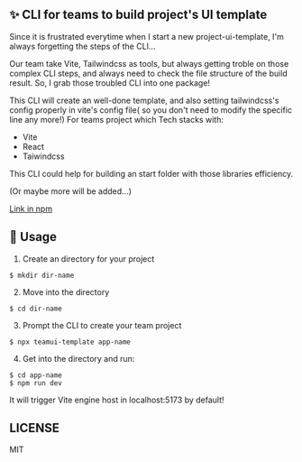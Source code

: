 ## ✨ CLI for teams to build project's UI template
Since it is frustrated everytime when I start a new project-ui-template, I'm always forgetting the steps of the CLI...

Our team take Vite, Tailwindcss as tools, but always getting troble on those complex CLI steps, and always need to check the file structure of the build result.
So, I grab those troubled CLI into one package!

This CLI will create an well-done template, and also setting tailwindcss's config properly in vite's config file( so you don't need to modify the specific line any more!) 
For teams project which Tech stacks with:
- Vite
- React
- Taiwindcss

This CLI could help for building an start folder with those libraries efficiency.

(Or maybe more will be added...)

[Link in npm](https://www.npmjs.com/package/teamui-template)

## 🚀 Usage
1. Create an directory for your project
```
$ mkdir dir-name
```
2. Move into the directory
```
$ cd dir-name
```
3. Prompt the CLI to create your team project
```
$ npx teamui-template app-name
```
4. Get into the directory and run:
```
$ cd app-name
$ npm run dev
```
It will trigger Vite engine host in localhost:5173 by default!

## LICENSE
MIT
